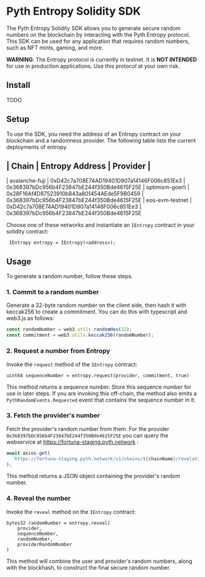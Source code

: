 # Pyth Entropy Solidity SDK

The Pyth Entropy Solidity SDK allows you to generate secure random numbers on the blockchain by
interacting with the Pyth Entropy protocol.
This SDK can be used for any application that requires random numbers, such as NFT mints, gaming, and more.

**WARNING**: The Entropy protocol is currently in testnet. It is **NOT INTENDED** for use in production applications.
Use this protocol at your own risk.

## Install

TODO

## Setup

To use the SDK, you need the address of an Entropy contract on your blockchain and a randomness provider.
The following table lists the current deployments of entropy.

## | Chain | Entropy Address | Provider |

| avalanche-fuji | 0xD42c7a708E74AD19401D907a14146F006c851Ee3 | 0x368397bDc956b4F23847bE244f350Bde4615F25E
| optimism-goerli | 0x28F16Af4D87523910b843a801454AEde5F9B0459 | 0x368397bDc956b4F23847bE244f350Bde4615F25E
| eos-evm-testnet | 0xD42c7a708E74AD19401D907a14146F006c851Ee3 | 0x368397bDc956b4F23847bE244f350Bde4615F25E

Choose one of these networks and instantiate an `IEntropy` contract in your solidity contract:

```solidity
 IEntropy entropy = IEntropy(<address>);
```

## Usage

To generate a random number, follow these steps.

### 1. Commit to a random number

Generate a 32-byte random number on the client side, then hash it with keccak256 to create a commitment.
You can do this with typescript and web3.js as follows:

```typescript
const randomNumber = web3.utils.randomHex(32);
const commitment = web3.utils.keccak256(randomNumber);
```

### 2. Request a number from Entropy

Invoke the `request` method of the `IEntropy` contract:

```solidity
uint64 sequenceNumber = entropy.request(provider, commitment, true)
```

This method returns a sequence number. Store this sequence number for use in later steps.
If you are invoking this off-chain, the method also emits a `PythRandomEvents.Requested` event that contains the sequence number in it.

### 3. Fetch the provider's number

Fetch the provider's random number from them.
For the provider `0x368397bDc956b4F23847bE244f350Bde4615F25E` you can query the webservice at https://fortuna-staging.pyth.network :

```typescript
await axios.get(
  `https://fortuna-staging.pyth.network/v1/chains/${chainName}/revelations/${sequenceNumber}`
);
```

This method returns a JSON object containing the provider's random number.

### 4. Reveal the number

Invoke the `reveal` method on the `IEntropy` contract:

```solidity
bytes32 randomNumber = entropy.reveal(
    provider,
    sequenceNumber,
    randomNumber,
    providerRandomNumber
)
```

This method will combine the user and provider's random numbers, along with the blockhash, to construct the final secure random number.
